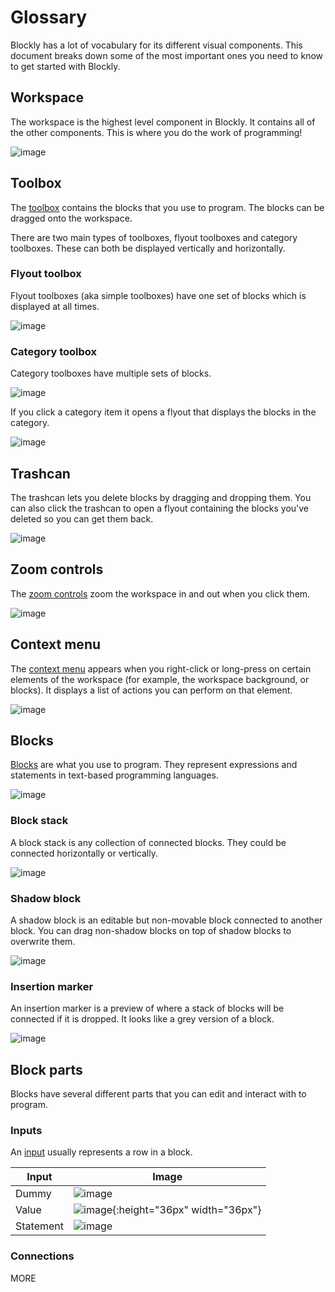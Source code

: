 # Glossary

Blockly has a lot of vocabulary for its different visual components. This document breaks down some of the most important ones you need to know to get started with Blockly.

## Workspace

The workspace is the highest level component in Blockly. It contains all of the other components. This is where you do the work of programming!

![image](https://github.com/user-attachments/assets/2ced8c73-2d14-4a8a-aff3-48af426f7396)


## Toolbox

The [toolbox](https://developers.google.com/blockly/guides/configure/web/toolbox) contains the blocks that you use to program. The blocks can be dragged onto the workspace.

There are two main types of toolboxes, flyout toolboxes and category toolboxes. These can both be displayed vertically and horizontally.

### Flyout toolbox

Flyout toolboxes (aka simple toolboxes) have one set of blocks which is displayed at all times.

![image](https://github.com/user-attachments/assets/d311a520-914d-47ab-a13b-ce0ab75923d0)

### Category toolbox

Category toolboxes have multiple sets of blocks.

![image](https://github.com/user-attachments/assets/266027c7-8530-4b1e-bc17-d15e74866c18)

If you click a category item it opens a flyout that displays the blocks in the category.

![image](https://github.com/user-attachments/assets/cfb592b1-cc85-4e5e-bc96-6da902cb4cc4)

## Trashcan

The trashcan lets you delete blocks by dragging and dropping them. You can also click the trashcan to open a flyout containing the blocks you've deleted so you can get them back.

![image](https://github.com/user-attachments/assets/9e6ae8dd-9b9e-4e52-96a3-194a6b8ffd8b)

## Zoom controls

The [zoom controls](https://developers.google.com/blockly/guides/configure/web/zoom) zoom the workspace in and out when you click them.

![image](https://github.com/user-attachments/assets/e54582c1-8d7a-485b-bb00-94df2220dfda)

## Context menu

The [context menu](https://developers.google.com/blockly/guides/configure/web/context-menus) appears when you right-click or long-press on certain elements of the workspace (for example, the workspace background, or blocks). It displays a list of actions you can perform on that element.

![image](https://github.com/user-attachments/assets/5fc62ce9-2253-4f91-b419-1c7e60f282a6)

## Blocks

[Blocks](https://developers.google.com/blockly/guides/create-custom-blocks/define-blocks) are what you use to program. They represent expressions and statements in text-based programming languages.

![image](https://github.com/user-attachments/assets/665811c0-2549-434e-83ba-b3a48b65fd29)

### Block stack

A block stack is any collection of connected blocks. They could be connected horizontally or vertically.

![image](https://github.com/user-attachments/assets/e1f7c922-80d8-4c2b-8908-76a6630eaad3)

### Shadow block

A shadow block is an editable but non-movable block connected to another block. You can drag non-shadow blocks on top of shadow blocks to overwrite them.

![image](https://github.com/user-attachments/assets/7ff8e441-766b-465c-9f51-934f47c527a9)

### Insertion marker

An insertion marker is a preview of where a stack of blocks will be connected if it is dropped. It looks like a grey version of a block.

![image](https://github.com/user-attachments/assets/032fa8a9-e2ff-471c-86fb-ff94892ffa4d)

## Block parts

Blocks have several different parts that you can edit and interact with to program.

### Inputs

An [input](https://developers.google.com/blockly/guides/create-custom-blocks/inputs/overview#inputs) usually represents a row in a block.

| Input | Image |
| --- | --- |
| Dummy | ![image](https://github.com/user-attachments/assets/760bc248-ef94-4891-8c67-93f36f3d4bd2) |
| Value | ![image](https://github.com/user-attachments/assets/8d993675-2eae-4807-9516-15d35f644e61){:height="36px" width="36px"} |
| Statement | ![image](https://github.com/user-attachments/assets/8dd362a6-8e46-4d80-a352-471de91c5354) |

### Connections


MORE
